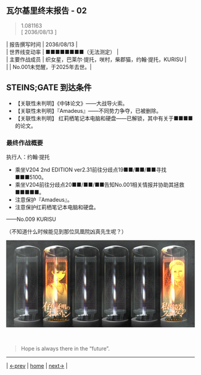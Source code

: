 ## 瓦尔基里终末报告 - 02
> 1.081163  
> [ 2036/08/13 ] 

| 报告撰写时间 | 2036/08/13 |  
| 世界线变动率 | ■■■■■■■■（无法测定） |  
| 主要作战成员 | 织女星，巴莱尔·提托，咲村，柴郡猫，约翰·提托，KURISU |  
|  | No.001未觉醒，于2025年去世。|  

## STEINS;GATE 到达条件
- 【关联性未判明】《中钵论文》——大战导火索。  
- 【关联性未判明】『Amadeus』——不同势力争夺，已被删除。  
- 【关联性未判明】 红莉栖笔记本电脑和硬盘——已解锁，其中有关于■■■■的论文。  

### 最终作战概要
执行人：约翰·提托  
- 乘坐V204 2nd EDITION ver2.31前往分歧点19■■/■■/■■寻找■■■5100。  
- 乘坐V204前往分歧点20■■/■■/■■告知No.001相关情报并协助其拯救■■■■■。  
- 注意保护『Amadeus』。  
- 注意保护红莉栖笔记本电脑和硬盘。  

<span align="right"> ——No.009 KURISU </span>  

（不知道什么时候能见到那位凤凰院凶真先生呢？）  


![](../img/0093-1.png)


<br/>

> Hope is always there in the “future”.
---

| [←prev](./0092) | [home](../../) | [next→](./0094) |
